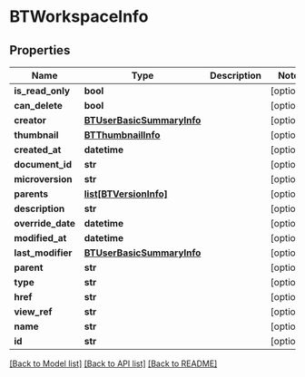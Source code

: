 # BTWorkspaceInfo

## Properties
Name | Type | Description | Notes
------------ | ------------- | ------------- | -------------
**is_read_only** | **bool** |  | [optional] 
**can_delete** | **bool** |  | [optional] 
**creator** | [**BTUserBasicSummaryInfo**](BTUserBasicSummaryInfo.md) |  | [optional] 
**thumbnail** | [**BTThumbnailInfo**](BTThumbnailInfo.md) |  | [optional] 
**created_at** | **datetime** |  | [optional] 
**document_id** | **str** |  | [optional] 
**microversion** | **str** |  | [optional] 
**parents** | [**list[BTVersionInfo]**](BTVersionInfo.md) |  | [optional] 
**description** | **str** |  | [optional] 
**override_date** | **datetime** |  | [optional] 
**modified_at** | **datetime** |  | [optional] 
**last_modifier** | [**BTUserBasicSummaryInfo**](BTUserBasicSummaryInfo.md) |  | [optional] 
**parent** | **str** |  | [optional] 
**type** | **str** |  | [optional] 
**href** | **str** |  | [optional] 
**view_ref** | **str** |  | [optional] 
**name** | **str** |  | [optional] 
**id** | **str** |  | [optional] 

[[Back to Model list]](../README.md#documentation-for-models) [[Back to API list]](../README.md#documentation-for-api-endpoints) [[Back to README]](../README.md)


